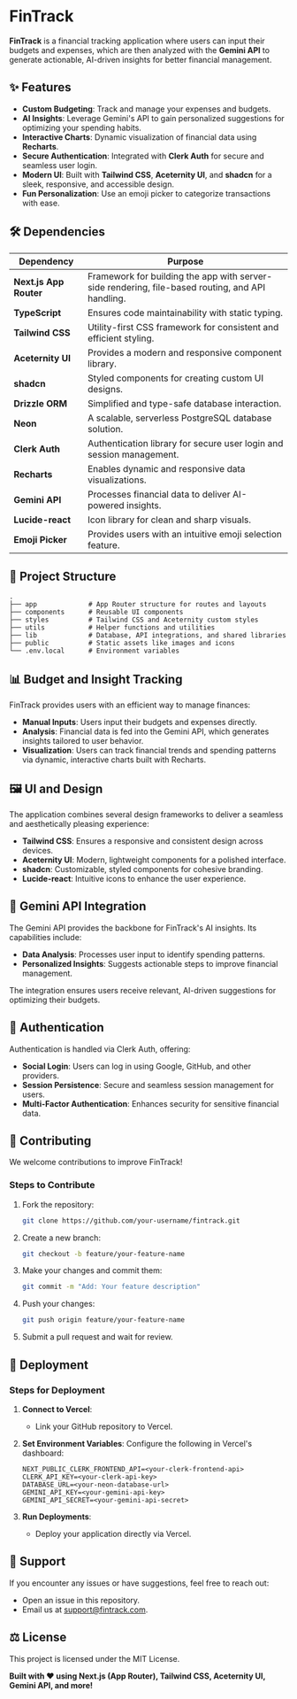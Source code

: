 # FinTrack

**FinTrack** is a financial tracking application where users can input their budgets and expenses, which are then analyzed with the **Gemini API** to generate actionable, AI-driven insights for better financial management.

## ✨ Features

- **Custom Budgeting**: Track and manage your expenses and budgets.
- **AI Insights**: Leverage Gemini's API to gain personalized suggestions for optimizing your spending habits.
- **Interactive Charts**: Dynamic visualization of financial data using **Recharts**.
- **Secure Authentication**: Integrated with **Clerk Auth** for secure and seamless user login.
- **Modern UI**: Built with **Tailwind CSS**, **Aceternity UI**, and **shadcn** for a sleek, responsive, and accessible design.
- **Fun Personalization**: Use an emoji picker to categorize transactions with ease.

## 🛠️ Dependencies

| Dependency | Purpose |
|-----------|---------|
| **Next.js App Router** | Framework for building the app with server-side rendering, file-based routing, and API handling. |
| **TypeScript** | Ensures code maintainability with static typing. |
| **Tailwind CSS** | Utility-first CSS framework for consistent and efficient styling. |
| **Aceternity UI** | Provides a modern and responsive component library. |
| **shadcn** | Styled components for creating custom UI designs. |
| **Drizzle ORM** | Simplified and type-safe database interaction. |
| **Neon** | A scalable, serverless PostgreSQL database solution. |
| **Clerk Auth** | Authentication library for secure user login and session management. |
| **Recharts** | Enables dynamic and responsive data visualizations. |
| **Gemini API** | Processes financial data to deliver AI-powered insights. |
| **Lucide-react** | Icon library for clean and sharp visuals. |
| **Emoji Picker** | Provides users with an intuitive emoji selection feature. |

## 📂 Project Structure

```plaintext
.
├── app             # App Router structure for routes and layouts
├── components      # Reusable UI components
├── styles          # Tailwind CSS and Aceternity custom styles
├── utils           # Helper functions and utilities
├── lib             # Database, API integrations, and shared libraries
├── public          # Static assets like images and icons
└── .env.local      # Environment variables
```

## 📊 Budget and Insight Tracking

FinTrack provides users with an efficient way to manage finances:

- **Manual Inputs**: Users input their budgets and expenses directly.
- **Analysis**: Financial data is fed into the Gemini API, which generates insights tailored to user behavior.
- **Visualization**: Users can track financial trends and spending patterns via dynamic, interactive charts built with Recharts.

## 🖼️ UI and Design

The application combines several design frameworks to deliver a seamless and aesthetically pleasing experience:

- **Tailwind CSS**: Ensures a responsive and consistent design across devices.
- **Aceternity UI**: Modern, lightweight components for a polished interface.
- **shadcn**: Customizable, styled components for cohesive branding.
- **Lucide-react**: Intuitive icons to enhance the user experience.

## 🔗 Gemini API Integration

The Gemini API provides the backbone for FinTrack's AI insights. Its capabilities include:

- **Data Analysis**: Processes user input to identify spending patterns.
- **Personalized Insights**: Suggests actionable steps to improve financial management.

The integration ensures users receive relevant, AI-driven suggestions for optimizing their budgets.

## 👥 Authentication

Authentication is handled via Clerk Auth, offering:

- **Social Login**: Users can log in using Google, GitHub, and other providers.
- **Session Persistence**: Secure and seamless session management for users.
- **Multi-Factor Authentication**: Enhances security for sensitive financial data.

## 🤝 Contributing

We welcome contributions to improve FinTrack!

### Steps to Contribute

1. Fork the repository:
   ```bash
   git clone https://github.com/your-username/fintrack.git
   ```

2. Create a new branch:
   ```bash
   git checkout -b feature/your-feature-name
   ```

3. Make your changes and commit them:
   ```bash
   git commit -m "Add: Your feature description"
   ```

4. Push your changes:
   ```bash
   git push origin feature/your-feature-name
   ```

5. Submit a pull request and wait for review.

## 🚀 Deployment

### Steps for Deployment

1. **Connect to Vercel**:
   - Link your GitHub repository to Vercel.

2. **Set Environment Variables**:
   Configure the following in Vercel's dashboard:
   ```env
   NEXT_PUBLIC_CLERK_FRONTEND_API=<your-clerk-frontend-api>
   CLERK_API_KEY=<your-clerk-api-key>
   DATABASE_URL=<your-neon-database-url>
   GEMINI_API_KEY=<your-gemini-api-key>
   GEMINI_API_SECRET=<your-gemini-api-secret>
   ```

3. **Run Deployments**:
   - Deploy your application directly via Vercel.

## 📧 Support

If you encounter any issues or have suggestions, feel free to reach out:

- Open an issue in this repository.
- Email us at support@fintrack.com.

## ⚖️ License

This project is licensed under the MIT License.

**Built with ❤️ using Next.js (App Router), Tailwind CSS, Aceternity UI, Gemini API, and more!**
